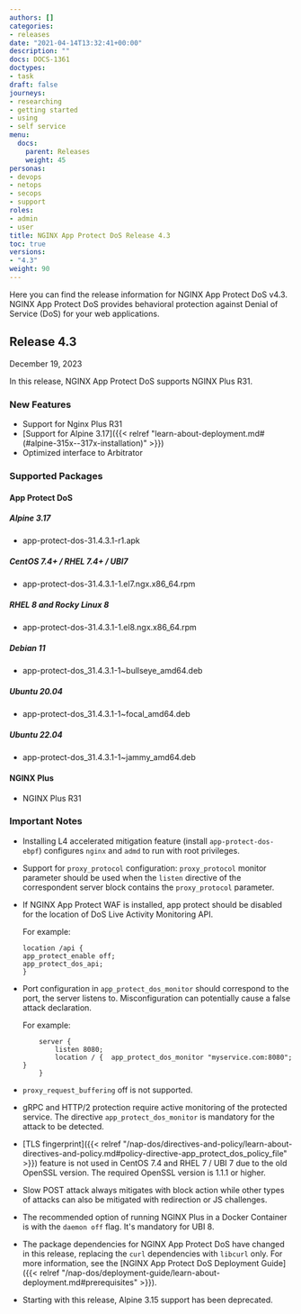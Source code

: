 ```yaml
---
authors: []
categories:
- releases
date: "2021-04-14T13:32:41+00:00"
description: ""
docs: DOCS-1361
doctypes:
- task
draft: false
journeys:
- researching
- getting started
- using
- self service
menu:
  docs:
    parent: Releases
    weight: 45
personas:
- devops
- netops
- secops
- support
roles:
- admin
- user
title: NGINX App Protect DoS Release 4.3
toc: true
versions:
- "4.3"
weight: 90
---
```


Here you can find the release information for NGINX App Protect DoS v4.3. NGINX App Protect DoS provides behavioral protection against Denial of Service (DoS) for your web applications. 

## Release 4.3

December 19, 2023

In this release, NGINX App Protect DoS supports NGINX Plus R31.

### New Features
- Support for Nginx Plus R31
- [Support for Alpine 3.17]({{< relref "learn-about-deployment.md#(#alpine-315x--317x-installation)" >}})
- Optimized interface to Arbitrator 

### Supported Packages

#### App Protect DoS

##### Alpine 3.17
- app-protect-dos-31.4.3.1-r1.apk 

##### CentOS 7.4+ / RHEL 7.4+ / UBI7
- app-protect-dos-31.4.3.1-1.el7.ngx.x86_64.rpm

##### RHEL 8 and Rocky Linux 8 
- app-protect-dos-31.4.3.1-1.el8.ngx.x86_64.rpm 

##### Debian 11
- app-protect-dos_31.4.3.1-1~bullseye_amd64.deb

##### Ubuntu 20.04
- app-protect-dos_31.4.3.1-1~focal_amd64.deb

##### Ubuntu 22.04
- app-protect-dos_31.4.3.1-1~jammy_amd64.deb


#### NGINX Plus
- NGINX Plus R31


### Important Notes

- Installing L4 accelerated mitigation feature (install `app-protect-dos-ebpf`) configures `nginx` and `admd` to run with root privileges.

- Support for `proxy_protocol` configuration: `proxy_protocol` monitor parameter should be used when the `listen` directive of the correspondent server block contains the `proxy_protocol` parameter.

- If NGINX App Protect WAF is installed, app protect should be disabled for the location of DoS Live Activity Monitoring API.

    For example:
    ```shell
    location /api {
    app_protect_enable off;
    app_protect_dos_api;
    }
    ```

- Port configuration in `app_protect_dos_monitor` should correspond to the port, the server listens to. Misconfiguration can potentially cause a false attack declaration.

    For example:
    ```shell
        server {
            listen 8080;
            location / {  app_protect_dos_monitor "myservice.com:8080";  }
        }
    ```

- `proxy_request_buffering` off is not supported.

- gRPC and HTTP/2 protection require active monitoring of the protected service. The directive `app_protect_dos_monitor` is mandatory for the attack to be detected.

- [TLS fingerprint]({{< relref "/nap-dos/directives-and-policy/learn-about-directives-and-policy.md#policy-directive-app_protect_dos_policy_file" >}}) feature is not used in CentOS 7.4 and RHEL 7 / UBI 7 due to the old OpenSSL version. The required OpenSSL version is 1.1.1 or higher.

- Slow POST attack always mitigates with block action while other types of attacks can also be mitigated with redirection or JS challenges.

- The recommended option of running NGINX Plus in a Docker Container is with the `daemon off` flag. It's mandatory for UBI 8.

- The package dependencies for NGINX App Protect DoS have changed in this release, replacing the `curl` dependencies with `libcurl` only. For more information, see the [NGINX App Protect DoS Deployment Guide]({{< relref "/nap-dos/deployment-guide/learn-about-deployment.md#prerequisites" >}}).

- Starting with this release, Alpine 3.15 support has been deprecated. 